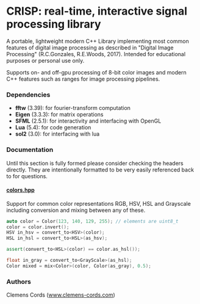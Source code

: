 # CRISP: real-time, interactive signal processing library

A portable, lightweight modern C++ Library implementing most common features of digital image processing as described in "Digital Image Processing" (R.C.Gonzales, R.E.Woods, 2017). Intended for educational purposes or personal use only.

Supports on- and off-gpu processing of 8-bit color images and modern C++ features such as ranges for image processing pipelines.

### Dependencies
- **fftw** (3.39): for fourier-transform computation
- **Eigen** (3.3.3): for matrix operations
- **SFML** (2.5.1): for interactivity and interfacing with OpenGL 
- **Lua** (5.4): for code generation
- **sol2** (3.0): for interfacing with lua

### Documentation
Until this section is fully formed please consider checking the headers directly. They are intentionally formatted to be very easily referenced back to for questions.

#### [colors.hpp](.include/colors.hpp)
Support for common color representations RGB, HSV, HSL and Grayscale including conversion and mixing between any of these.

```cpp 
auto color = Color(123, 140, 129, 255); // elements are uint8_t
color = color.invert();
HSV in_hsv = convert_to<HSV>(color);
HSL in_hsl = convert_to<HSL>(as_hsv);

assert(convert_to<HSL>(color) == color.as_hsl());

float in_gray = convert_to<GrayScale>(as_hsl);
Color mixed = mix<Color>(color, Color(as_gray), 0.5);
```

### Authors
Clemens Cords (www.clemens-cords.com)
